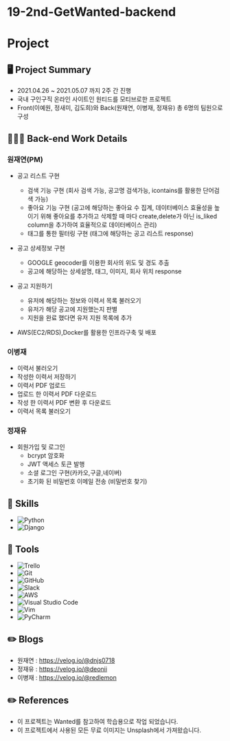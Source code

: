 # 19-2nd-GetWanted-backend

# Project <GetWanted/>

## 🖥 Project Summary
- 2021.04.26 ~ 2021.05.07 까지 2주 간 진행
- 국내 구인구직 온라인 사이트인 원티드를 모티브로한 프로젝트
- Front(이예원, 정새미, 김도희)와 Back(원재연, 이병재, 정재유) 총 6명의 팀원으로 구성


## 👩🏻‍💻 Back-end Work Details

### 원재연(PM)
* 공고 리스트 구현
  - 검색 기능 구현 (회사 검색 가능, 공고명 검색가능, icontains를 활용한 단어검색 가능)
  - 좋아요 기능 구현 (공고에 해당하는 좋아요 수 집계, 데이터베이스 효율성을 높이기 위해 좋아요를 추가하고 삭제할 때 마다 create,delete가 아닌 is_liked column을 추가하여 효율적으로 데이터베이스 관리)
  - 태그를 통한 필터링 구현 (태그에 해당하는 공고 리스트 response)
  
* 공고 상세정보 구현
  - GOOGLE geocoder를 이용한 회사의 위도 및 경도 추출
  - 공고에 해당하는 상세설명, 태그, 이미지, 회사 위치 response
  
* 공고 지원하기
  - 유저에 해당하는 정보와 이력서 목록 불러오기
  - 유저가 해당 공고에 지원했는지 판별
  - 지원을 완료 했다면 유저 지원 목록에 추가
  
* AWS(EC2/RDS),Docker를 활용한 인프라구축 및 배포

### 이병재
* 이력서 불러오기
* 작성한 이력서 저장하기
* 이력서 PDF 업로드
* 업로드 한 이력서 PDF 다운로드
* 작성 한 이력서 PDF 변환 후 다운로드
* 이력서 목록 불러오기

### 정재유
* 회원가입 및 로그인
  - bcrypt 암호화
  - JWT 액세스 토큰 발행
  - 소셜 로그인 구현(카카오,구글,네이버)
  - 초기화 된 비밀번호 이메일 전송 (비밀번호 찾기)

## 🔧 Skills
- ![Python](https://img.shields.io/badge/Python-14354C?style=for-the-badge&logo=python&logoColor=white)
- ![Django](https://img.shields.io/badge/Django-092E20?style=for-the-badge&logo=django&logoColor=white)

## 🔧 Tools
- <img alt="Trello" src="https://img.shields.io/badge/Trello-%23026AA7.svg?&style=for-the-badge&logo=Trello&logoColor=white"/>
- <img alt="Git" src="https://img.shields.io/badge/git-%23F05033.svg?&style=for-the-badge&logo=git&logoColor=white"/>
- <img alt="GitHub" src="https://img.shields.io/badge/github-%23121011.svg?&style=for-the-badge&logo=github&logoColor=white"/>
- <img alt="Slack" src="https://img.shields.io/badge/Slack-4A154B?style=for-the-badge&logo=slack&logoColor=white" />
- <img alt="AWS" src="https://img.shields.io/badge/AWS-%23FF9900.svg?&style=for-the-badge&logo=amazon-aws&logoColor=white"/>
- <img alt="Visual Studio Code" src="https://img.shields.io/badge/VisualStudioCode-0078d7.svg?&style=for-the-badge&logo=visual-studio-code&logoColor=white"/>
- <img alt="Vim" src="https://img.shields.io/badge/VIM-%2311AB00.svg?&style=for-the-badge&logo=vim&logoColor=white"/>
- <img alt="PyCharm" src="https://img.shields.io/badge/PyCharm-000000.svg?&style=for-the-badge&logo=PyCharm&logoColor=white"/>
## ✏️ Blogs
- 원재연 : https://velog.io/@dnjs0718
- 정재유 : https://velog.io/@deonii
- 이병재 : https://velog.io/@redlemon

## ✏️ References
- 이 프로젝트는 Wanted를 참고하여 학습용으로 작업 되었습니다.
- 이 프로젝트에서 사용된 모든 무료 이미지는 Unsplash에서 가져왔습니다.
